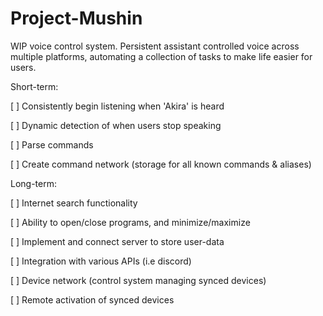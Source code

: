 # Project-Mushin
WIP voice control system. Persistent assistant controlled voice across
multiple platforms, automating a collection of tasks to make life easier
for users.
 
 Short-term:
 
 [ ] Consistently begin listening when 'Akira' is heard
 
 [ ] Dynamic detection of when users stop speaking
 
 [ ] Parse commands
 
 [ ] Create command network (storage for all known commands & aliases)

 Long-term:
 
 [ ] Internet search functionality
 
 [ ] Ability to open/close programs, and minimize/maximize
 
 [ ] Implement and connect server to store user-data
 
 [ ] Integration with various APIs (i.e discord)
 
 [ ] Device network (control system managing synced devices)
 
 [ ] Remote activation of synced devices
